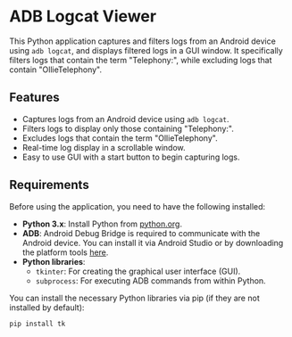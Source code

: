 # ADB Logcat Viewer

This Python application captures and filters logs from an Android device using `adb logcat`, and displays filtered logs in a GUI window. It specifically filters logs that contain the term "Telephony:", while excluding logs that contain "OllieTelephony".

## Features
- Captures logs from an Android device using `adb logcat`.
- Filters logs to display only those containing "Telephony:".
- Excludes logs that contain the term "OllieTelephony".
- Real-time log display in a scrollable window.
- Easy to use GUI with a start button to begin capturing logs.

## Requirements

Before using the application, you need to have the following installed:

- **Python 3.x**: Install Python from [python.org](https://www.python.org/downloads/).
- **ADB**: Android Debug Bridge is required to communicate with the Android device. You can install it via Android Studio or by downloading the platform tools [here](https://developer.android.com/studio#downloads).
- **Python libraries**:
  - `tkinter`: For creating the graphical user interface (GUI).
  - `subprocess`: For executing ADB commands from within Python.

You can install the necessary Python libraries via pip (if they are not installed by default):

```bash
pip install tk
```
